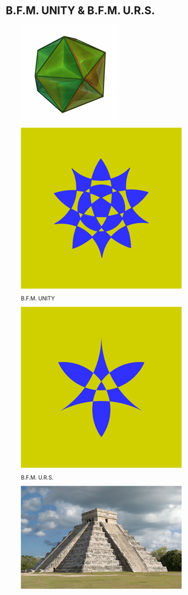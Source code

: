 # B.F.M. UNITY & B.F.M. U.R.S.



<figure><img src=".gitbook/assets/GreatDodecahedron.gif" alt=""><figcaption></figcaption></figure>

<div><figure><img src=".gitbook/assets/BFM-UNITY@4x.png" alt=""><figcaption><p>B.F.M. UNITY</p></figcaption></figure> <figure><img src=".gitbook/assets/BFM-URS@4x.png" alt=""><figcaption><p>B.F.M. U.R.S.</p></figcaption></figure></div>

<figure><img src=".gitbook/assets/image (36).png" alt=""><figcaption></figcaption></figure>
